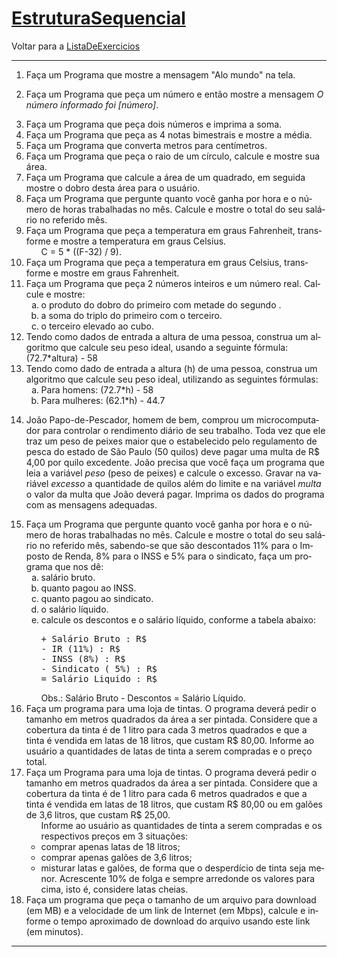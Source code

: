 <!DOCTYPE HTML PUBLIC "-//W3C//DTD HTML 4.01//EN" "http://www.w3.org/TR/html4/strict.dtd">
<html>
<head>
<meta http-equiv="Content-Type" content="text/html;charset=utf-8">
<meta name="robots" content="index,nofollow">



<h1 id="pagelocation"><span><a class="backlink" href="/EstruturaSequencial?action=fullsearch&amp;context=180&amp;value=linkto%3A%22EstruturaSequencial%22" rel="nofollow" title="Clique para fazer uma busca completa por este título">EstruturaSequencial</a></span></h1>
<!-- INICIO --><div dir="ltr" id="content" lang="pt-br"><span class="anchor" id="top"></span>
<span class="anchor" id="line-1"></span><p class="line862">Voltar para a <a href="/ListaDeExercicios">ListaDeExercicios</a> <span class="anchor" id="line-2"></span><hr /><p class="line874"> <span class="anchor" id="line-3"></span><span class="anchor" id="line-4"></span><ol type="1"><li>Faça um Programa que mostre a mensagem "Alo mundo" na tela.  <span class="anchor" id="line-5"></span><span class="anchor" id="line-6"></span></li><li class="gap"><p class="line862">Faça um Programa que peça um número e então mostre a mensagem <em>O número informado foi [número]</em>.  <span class="anchor" id="line-7"></span><span class="anchor" id="line-8"></span></li><li class="gap">Faça um Programa que peça dois números e imprima a soma.  <span class="anchor" id="line-9"></span><span class="anchor" id="line-10"></span></li><li class="gap">Faça um Programa que peça as 4 notas bimestrais e mostre a média.  <span class="anchor" id="line-11"></span><span class="anchor" id="line-12"></span></li><li class="gap">Faça um Programa que converta metros para centímetros.  <span class="anchor" id="line-13"></span><span class="anchor" id="line-14"></span></li><li class="gap">Faça um Programa que peça o raio de um círculo, calcule e mostre sua área.  <span class="anchor" id="line-15"></span><span class="anchor" id="line-16"></span></li><li class="gap">Faça um Programa que calcule a área de um quadrado, em seguida mostre o dobro desta área para o usuário.  <span class="anchor" id="line-17"></span><span class="anchor" id="line-18"></span></li><li class="gap">Faça um Programa que pergunte quanto você ganha por hora e o número de horas trabalhadas no mês. Calcule e mostre o total do seu salário no referido mês.  <span class="anchor" id="line-19"></span><span class="anchor" id="line-20"></span></li><li class="gap">Faça um Programa que peça a temperatura em graus Fahrenheit, transforme e mostre a temperatura em graus Celsius.  <span class="anchor" id="line-21"></span><ul><li style="list-style-type:none">C = 5 * ((F-32) / 9). <span class="anchor" id="line-22"></span><span class="anchor" id="line-23"></span></li></ul></li><li class="gap">Faça um Programa que peça a temperatura em graus Celsius, transforme e mostre em graus Fahrenheit.  <span class="anchor" id="line-24"></span><span class="anchor" id="line-25"></span></li><li class="gap">Faça um Programa que peça 2 números inteiros e um número real. Calcule e mostre: <span class="anchor" id="line-26"></span><ol type="a"><li>o produto do dobro do primeiro com metade do segundo . <span class="anchor" id="line-27"></span></li><li>a soma do triplo do primeiro com o terceiro. <span class="anchor" id="line-28"></span></li><li>o terceiro elevado ao cubo. <span class="anchor" id="line-29"></span><span class="anchor" id="line-30"></span></li></ol></li><li class="gap">Tendo como dados de entrada a altura de uma pessoa, construa um algoritmo que calcule seu peso ideal, usando a seguinte fórmula: (72.7*altura) - 58 <span class="anchor" id="line-31"></span><span class="anchor" id="line-32"></span></li><li class="gap">Tendo como dado de entrada a altura (h) de uma pessoa, construa um algoritmo que calcule seu peso ideal, utilizando as seguintes fórmulas: <span class="anchor" id="line-33"></span><ol type="a"><li>Para homens: (72.7*h) - 58 <span class="anchor" id="line-34"></span></li><li>Para mulheres: (62.1*h) - 44.7 <span class="anchor" id="line-35"></span><span class="anchor" id="line-36"></span><span class="anchor" id="line-37"></span></li></ol></li><li class="gap"><p class="line862">João Papo-de-Pescador, homem de bem, comprou um microcomputador para controlar o rendimento diário de seu trabalho. Toda vez que ele traz um peso de peixes maior que o estabelecido pelo regulamento de pesca do estado de São Paulo (50 quilos) deve pagar uma multa de R$ 4,00 por quilo excedente. João precisa que você faça um programa que leia a variável <em>peso</em> (peso de peixes) e calcule o excesso. Gravar na variável <em>excesso</em> a quantidade de quilos além do limite e na variável <em>multa</em> o valor da multa que João deverá pagar. Imprima os dados do programa com as mensagens adequadas. <span class="anchor" id="line-38"></span><span class="anchor" id="line-39"></span></li><li class="gap">Faça um Programa que pergunte quanto você ganha por hora e o número de horas trabalhadas no mês. Calcule e mostre o total do seu salário no referido mês, sabendo-se que são descontados 11% para o Imposto de Renda, 8% para o INSS e 5% para o sindicato, faça um programa que nos dê: <span class="anchor" id="line-40"></span><ol type="a"><li>salário bruto. <span class="anchor" id="line-41"></span></li><li>quanto pagou ao INSS. <span class="anchor" id="line-42"></span></li><li>quanto pagou ao sindicato. <span class="anchor" id="line-43"></span></li><li>o salário líquido. <span class="anchor" id="line-44"></span></li><li>calcule os descontos e o salário líquido, conforme a tabela abaixo: <span class="anchor" id="line-45"></span><span class="anchor" id="line-46"></span><span class="anchor" id="line-47"></span><span class="anchor" id="line-48"></span><span class="anchor" id="line-49"></span><span class="anchor" id="line-50"></span><span class="anchor" id="line-51"></span><pre><span class="anchor" id="line-1"></span>+ Salário Bruto : R$
<span class="anchor" id="line-2"></span>- IR (11%) : R$
<span class="anchor" id="line-3"></span>- INSS (8%) : R$
<span class="anchor" id="line-4"></span>- Sindicato ( 5%) : R$
<span class="anchor" id="line-5"></span>= Salário Liquido : R$</pre><span class="anchor" id="line-52"></span>Obs.: Salário Bruto - Descontos = Salário Líquido. <span class="anchor" id="line-53"></span><span class="anchor" id="line-54"></span></li></ol></li><li class="gap">Faça um programa para uma loja de tintas. O programa deverá pedir o tamanho em metros quadrados da área a ser pintada. Considere que a cobertura da tinta é de 1 litro para cada 3 metros quadrados e que a tinta é vendida em latas de 18 litros, que custam R$ 80,00. Informe ao usuário a quantidades de latas de tinta a serem compradas e o preço total. <span class="anchor" id="line-55"></span><span class="anchor" id="line-56"></span></li><li class="gap">Faça um Programa para uma loja de tintas. O programa deverá pedir o tamanho em metros quadrados da área a ser pintada. Considere que a cobertura da tinta é de 1 litro para cada 6 metros quadrados e que a tinta é vendida em latas de 18 litros, que custam R$ 80,00 ou em galões de 3,6 litros, que custam R$ 25,00. <span class="anchor" id="line-57"></span><ul><li style="list-style-type:none">Informe ao usuário as quantidades de tinta a serem compradas e os respectivos preços em 3 situações: <span class="anchor" id="line-58"></span></li><li>comprar apenas latas de 18 litros; <span class="anchor" id="line-59"></span></li><li>comprar apenas galões de 3,6 litros; <span class="anchor" id="line-60"></span></li><li>misturar latas e galões, de forma que o desperdício de tinta seja menor. <span class="anchor" id="line-61"></span><span class="anchor" id="line-62"></span>Acrescente 10% de folga e sempre arredonde os valores para cima, isto é, considere latas cheias. <span class="anchor" id="line-63"></span><span class="anchor" id="line-64"></span></li></ul></li><li class="gap">Faça um programa que peça o tamanho de um arquivo para download (em MB) e a velocidade de um link de Internet (em Mbps), calcule e informe o tempo aproximado de download do arquivo usando este link (em minutos). <span class="anchor" id="line-65"></span><span class="anchor" id="line-66"></span></li></ol><p class="line867"><hr /><p class="line874"> <span class="anchor" id="line-67
</body>
</html>

